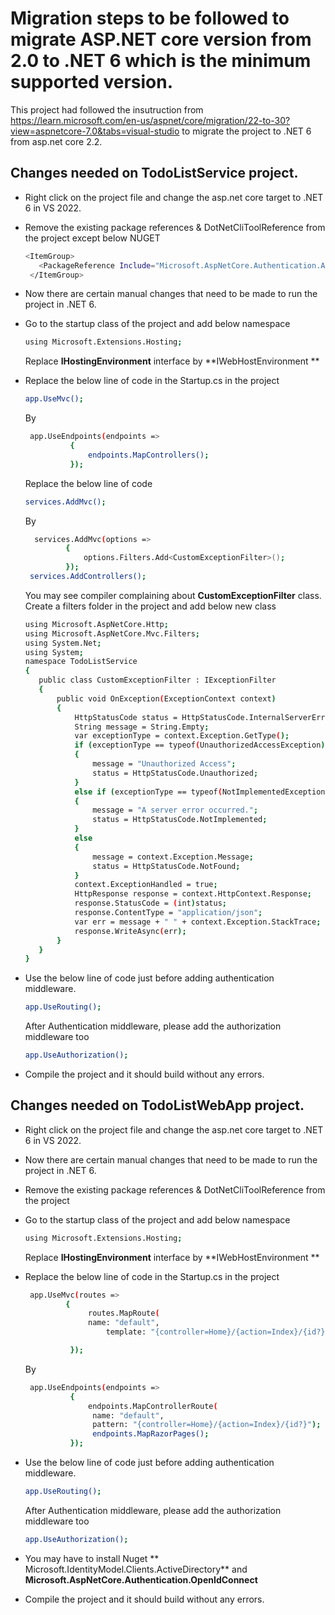 # Migration steps to be followed to migrate ASP.NET core version from 2.0 to .NET 6 which is the minimum supported version. 

This project had followed the insutruction from  https://learn.microsoft.com/en-us/aspnet/core/migration/22-to-30?view=aspnetcore-7.0&tabs=visual-studio to migrate the project to .NET 6 from asp.net core 2.2.  

## Changes needed on TodoListService project.  

- Right click on the project file and change the asp.net core target to .NET 6 in VS 2022. 
- Remove the existing package references & DotNetCliToolReference from the project except below NUGET 

   ```sh
  <ItemGroup> 
      <PackageReference Include="Microsoft.AspNetCore.Authentication.AzureAD.UI" Version="2.2.0" /> 
    </ItemGroup> 
  ```
- Now there are certain manual changes that need to be made to run the project in .NET 6.  
- Go to the startup class of the project and add below namespace  

   ```sh
  using Microsoft.Extensions.Hosting; 
  ```
  Replace **IHostingEnvironment** interface by **IWebHostEnvironment **
- Replace the below line of code in the Startup.cs in the project  
 
  ```sh
  app.UseMvc(); 
  ```
 
   By

    ```sh
     app.UseEndpoints(endpoints => 
              { 
                  endpoints.MapControllers(); 
              }); 
    ```
  Replace the below line of code  
  
  ```sh
  services.AddMvc();  
  ```
  By
  
   ```sh
     services.AddMvc(options => 
            { 
                options.Filters.Add<CustomExceptionFilter>(); 
            }); 
    services.AddControllers(); 
    ```
    You may see compiler complaining about **CustomExceptionFilter** class. Create a filters folder in the project and add below new class  
    
     ```sh
    using Microsoft.AspNetCore.Http; 
    using Microsoft.AspNetCore.Mvc.Filters; 
    using System.Net; 
    using System; 
    namespace TodoListService 
    { 
        public class CustomExceptionFilter : IExceptionFilter 
        { 
            public void OnException(ExceptionContext context) 
            { 
                HttpStatusCode status = HttpStatusCode.InternalServerError; 
                String message = String.Empty; 
                var exceptionType = context.Exception.GetType(); 
                if (exceptionType == typeof(UnauthorizedAccessException)) 
                { 
                    message = "Unauthorized Access"; 
                    status = HttpStatusCode.Unauthorized; 
                } 
                else if (exceptionType == typeof(NotImplementedException)) 
                { 
                    message = "A server error occurred."; 
                    status = HttpStatusCode.NotImplemented; 
                } 
                else 
                { 
                    message = context.Exception.Message; 
                    status = HttpStatusCode.NotFound; 
                } 
                context.ExceptionHandled = true; 
                HttpResponse response = context.HttpContext.Response; 
                response.StatusCode = (int)status; 
                response.ContentType = "application/json"; 
                var err = message + " " + context.Exception.StackTrace; 
                response.WriteAsync(err); 
            } 
        } 
    } 
    ```
 - Use the below line of code just before adding authentication middleware. 
  
     ```sh
     app.UseRouting(); 
     ```
   After Authentication middleware, please add the authorization middleware too 
  
     ```sh
     app.UseAuthorization(); 
     ```
- Compile the project and it should build without any errors.  

## Changes needed on TodoListWebApp project.  

- Right click on the project file and change the asp.net core target to .NET 6 in VS 2022. 
- Now there are certain manual changes that need to be made to run the project in .NET 6.  
- Remove the existing package references & DotNetCliToolReference from the project
- Go to the startup class of the project and add below namespace  
  
  ```sh
  using Microsoft.Extensions.Hosting; 
  ```
  Replace **IHostingEnvironment** interface by **IWebHostEnvironment **
- Replace the below line of code in the Startup.cs in the project  
  
  ```sh
   app.UseMvc(routes => 
           { 
                routes.MapRoute( 
                name: "default", 
                    template: "{controller=Home}/{action=Index}/{id?}"); 

            }); 
  ```
  By
  
  ```sh
   app.UseEndpoints(endpoints => 
            { 
                endpoints.MapControllerRoute( 
                 name: "default", 
                 pattern: "{controller=Home}/{action=Index}/{id?}"); 
                 endpoints.MapRazorPages(); 
            }); 
  ```
- Use the below line of code just before adding authentication middleware. 
  
   ```sh
   app.UseRouting(); 
  ```
  After Authentication middleware, please add the authorization middleware too 
   ```sh
   app.UseAuthorization();  
  ```
- You may have to install Nuget ** Microsoft.IdentityModel.Clients.ActiveDirectory** and **Microsoft.AspNetCore.Authentication.OpenIdConnect**
- Compile the project and it should build without any errors.  
